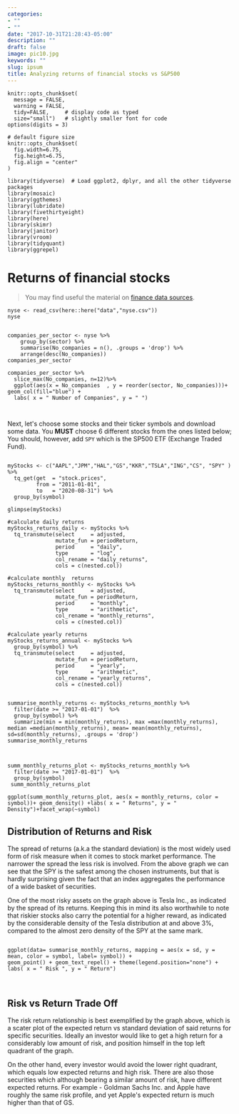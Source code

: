 ```yaml
---
categories:
- ""
- ""
date: "2017-10-31T21:28:43-05:00"
description: ""
draft: false
image: pic10.jpg
keywords: ""
slug: ipsum
title: Analyzing returns of financial stocks vs S&P500
---
```



```{r, setup}
knitr::opts_chunk$set(
  message = FALSE, 
  warning = FALSE, 
  tidy=FALSE,     # display code as typed
  size="small")   # slightly smaller font for code
options(digits = 3)

# default figure size
knitr::opts_chunk$set(
  fig.width=6.75, 
  fig.height=6.75,
  fig.align = "center"
)
```


```{r load-libraries, warning=FALSE, message=FALSE, echo=FALSE}
library(tidyverse)  # Load ggplot2, dplyr, and all the other tidyverse packages
library(mosaic)
library(ggthemes)
library(lubridate)
library(fivethirtyeight)
library(here)
library(skimr)
library(janitor)
library(vroom)
library(tidyquant)
library(ggrepel)
```




# Returns of financial stocks


> You may find useful the material on [finance data sources](https://mam2021.netlify.app/reference/finance_data/). 

```{r load_nyse_data, message=FALSE, warning=FALSE}
nyse <- read_csv(here::here("data","nyse.csv"))
nyse
```


```{r companies_per_sector}

companies_per_sector <- nyse %>%
	group_by(sector) %>%
	summarise(No_companies = n(), .groups = 'drop') %>%
	arrange(desc(No_companies))
companies_per_sector

companies_per_sector %>%
  slice_max(No_companies, n=12)%>%
  ggplot(aes(x = No_companies  , y = reorder(sector, No_companies)))+ geom_col(fill="blue") + 
  labs( x = " Number of Companies", y = " ")



```

Next, let's choose some stocks and their ticker symbols and download some data. You **MUST** choose 6 different stocks from the ones listed below; You should, however, add `SPY` which is the SP500 ETF (Exchange Traded Fund).


```{r get_price_data, message=FALSE, warning=FALSE, cache=TRUE}

myStocks <- c("AAPL","JPM","HAL","GS","KKR","TSLA","ING","CS", "SPY" ) %>%
  tq_get(get  = "stock.prices",
         from = "2011-01-01",
         to   = "2020-08-31") %>%
  group_by(symbol) 

glimpse(myStocks) 
```


```{r calculate_returns, message=FALSE, warning=FALSE, cache=TRUE}
#calculate daily returns
myStocks_returns_daily <- myStocks %>%
  tq_transmute(select     = adjusted, 
               mutate_fun = periodReturn, 
               period     = "daily", 
               type       = "log",
               col_rename = "daily_returns",
               cols = c(nested.col))  

#calculate monthly  returns
myStocks_returns_monthly <- myStocks %>%
  tq_transmute(select     = adjusted, 
               mutate_fun = periodReturn, 
               period     = "monthly", 
               type       = "arithmetic",
               col_rename = "monthly_returns",
               cols = c(nested.col)) 

#calculate yearly returns
myStocks_returns_annual <- myStocks %>%
  group_by(symbol) %>%
  tq_transmute(select     = adjusted, 
               mutate_fun = periodReturn, 
               period     = "yearly", 
               type       = "arithmetic",
               col_rename = "yearly_returns",
               cols = c(nested.col))
```


```{r summarise_monthly_returns}

summarise_monthly_returns <- myStocks_returns_monthly %>%
  filter(date >= "2017-01-01")  %>%
  group_by(symbol) %>%
  summarize(min = min(monthly_returns), max =max(monthly_returns), median =median(monthly_returns), mean= mean(monthly_returns), sd=sd(monthly_returns), .groups = 'drop')
summarise_monthly_returns


```

```{r density_monthly_returns}

summ_monthly_returns_plot <- myStocks_returns_monthly %>%
  filter(date >= "2017-01-01")  %>%
  group_by(symbol) 
 summ_monthly_returns_plot  
 
ggplot(summ_monthly_returns_plot, aes(x = monthly_returns, color = symbol))+ geom_density() +labs( x = " Returns", y = " Density")+facet_wrap(~symbol)

```

## Distribution of Returns and Risk

The spread of returns (a.k.a the standard deviation) is the most widely used form of risk measure when it comes to stock market performance. The narrower the spread the less risk is involved. From the above graph we can see that the SPY is the safest among the chosen instruments, but that is hardly surprising given the fact that an index aggregates the performance of a wide basket of securities. 

One of the most risky assets on the graph above is Tesla Inc., as indicated by the spread of its returns. Keeping this in mind its also worthwhile to note that riskier stocks also carry the potential for a higher reward, as indicated by the considerable density of the Tesla distribution at and above 3%, compared to the almost zero density of the SPY at the same mark.


```{r risk_return_plot}

ggplot(data= summarise_monthly_returns, mapping = aes(x = sd, y = mean, color = symbol, label= symbol)) +
geom_point() + geom_text_repel() + theme(legend.position="none") + labs( x = " Risk ", y = " Return")



```

## Risk vs Return Trade Off

The risk return relationship is best exemplified by the graph above, which is a scater plot of the expected return vs standard deviation of said returns for specific securities. Ideally an investor would like to get a high return for a considerably low amount of risk, and position himself in the top left quadrant of the graph. 

On the other hand, every investor would avoid the lower right quadrant, which equals low expected returns and high risk. There are also those securities which although bearing a similar amount of risk, have different expected returns. For example - Goldman Sachs Inc. and Apple have roughly the same risk profile, and yet Apple's expected return is much higher than that of GS.

